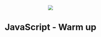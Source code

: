 <h4 align="center">
    <div class="HeaderSticker">
        <img src="https://media.giphy.com/media/v1.Y2lkPTc5MGI3NjExNDE4ZWNhZmJiMmRhZTgwMzdhOGEyNzU0NGZjYmNlYWIwYzgzODhiOCZlcD12MV9pbnRlcm5hbF9naWZzX2dpZklkJmN0PWc/SvFocn0wNMx0iv2rYz/giphy.gif"/>
    </div>
    <h1 align="center"> JavaScript - Warm up </h1>
</h4>
